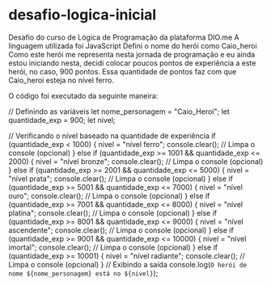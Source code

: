 # desafio-logica-inicial
Desafio do curso de Lógica de Programação da plataforma DIO.me
A linguagem utilizada foi JavaScript
Defini o nome do herói como Caio_heroi
Como este herói me representa nesta jornada de programação e eu ainda estou iniciando nesta, decidi colocar poucos pontos de experiência a este herói, no caso, 900 pontos.
Essa quantidade de pontos faz com que Caio_heroi esteja no nível ferro.

O código foi executado da seguinte maneira:

// Definindo as variáveis
let nome_personagem = "Caio_Heroi";
let quantidade_exp = 900;
let nivel;

// Verificando o nível baseado na quantidade de experiência
if (quantidade_exp < 1000) {
    nivel = "nível ferro";
  console.clear(); // Limpa o console (opcional)
} else if (quantidade_exp >= 1001 && quantidade_exp <= 2000) {
    nivel = "nível bronze";
  console.clear(); // Limpa o console (opcional)
} else if (quantidade_exp >= 2001 && quantidade_exp <= 5000) {
    nivel = "nível prata";
  console.clear(); // Limpa o console (opcional)
} else if (quantidade_exp >= 5001 && quantidade_exp <= 7000) {
    nivel = "nível ouro";
  console.clear(); // Limpa o console (opcional)
} else if (quantidade_exp >= 7001 && quantidade_exp <= 8000) {
    nivel = "nível platina";
  console.clear(); // Limpa o console (opcional)
} else if (quantidade_exp >= 8001 && quantidade_exp <= 9000) {
    nivel = "nível ascendente";
    console.clear(); // Limpa o console (opcional)
} else if (quantidade_exp >= 9001 && quantidade_exp <= 10000) {
    nivel = "nível imortal";
  console.clear(); // Limpa o console (opcional)
} else if (quantidade_exp >= 10001) {
    nivel = "nível radiante";
  console.clear(); // Limpa o console (opcional)
}
// Exibindo a saída
console.log(`O herói de nome ${nome_personagem} está no ${nivel}`);
